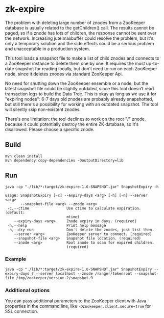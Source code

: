 # zk-expire

The problem with deleting large number of znodes from a ZooKeeper database is usually
related to the getChildren() call. The results cannot be paged, so if a znode has lots 
of children, the response cannot be sent over the network. Increasing jute.maxbuffer could
resolve the problem, but it's only a temporary solution and the side effects could be a 
serious problem and unacceptable in a production system.

This tool loads a snapshot file to make a list of child znodes and connects to a ZooKeeper
instance to delete them one by one. It requires the most up-to-date snapshot for reading
locally, but don't need to run on each ZooKeeper node, since it deletes znodes via standard
ZooKeeper Api.

No need for shutting down the ZooKeeper ensemble or a node, but the latest snapshot file
could be slightly outdated, since this tool doesn't read transaction logs to build the Data Tree.
This is okay as long as we use it for "expiring nodes": 6-7 days old znodes are probably 
already snapshotted, but still there's a possibility for working with an outdated snapshot.
The tool will silently skip non-existent znodes.

There's one limitation: the tool declines to work on the root "/" znode, because it could 
potentially  destroy the entire ZK database, so it's disallowed. Please choose a specific 
znode.

## Build

```
mvn clean install
mvn dependency:copy-dependencies -DoutputDirectory=lib
```

## Run

```
java -cp "./lib/*:target/zk-expire-1.0-SNAPSHOT.jar" SnapshotExpiry -h 
```

```
usage: SnapshotExpiry [-c] --expiry-days <arg> [-h] [-n] --server <arg>
       --snapshot-file <arg> --znode <arg>
 -c,--ctime                 Use ctime to calculate expiration. (default:
                            mtime)
    --expiry-days <arg>     Znode expiry in days. (required)
 -h,--help                  Print help message
 -n,--dry-run               Don't delete the znodes, just list them.
    --server <arg>          ZooKeeper server to connect. (required)
    --snapshot-file <arg>   Snapshot file location. (required)
    --znode <arg>           Root znode to scan for expired children.
                            (required)
```

### Example

```
java -cp "./lib/*:target/zk-expire-1.0-SNAPSHOT.jar" SnapshotExpiry --expiry-days 7 --server localhost --znode /ranger/tokenroot --snapshot-file /tmp/zookeeper/version-2/snapshot.9
```

### Additional options

You can pass additional parameters to the ZooKeeper client with Java properties in the command line, like `-Dzookeeper.client.secure=true` for SSL connection.
